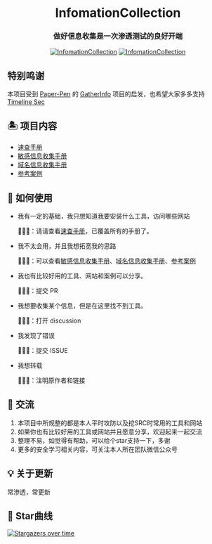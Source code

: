 <h1 align="center" >InfomationCollection</h1>

<h3 align="center" >做好信息收集是一次渗透测试的良好开端</h3>

<p align="center">
    <a href="https://github.com/y4ney/InfomationCollection"><img alt="InfomationCollection" src="https://img.shields.io/github/stars/y4ney/InfomationCollection.svg"></a>
    <a href="https://github.com/y4ney/InfomationCollection"><img alt="InfomationCollection" src="https://img.shields.io/badge/InfomationCollection-green"></a>
</p>

## 特别鸣谢

本项目受到 [Paper-Pen](https://github.com/Paper-Pen) 的 [GatherInfo](https://github.com/Paper-Pen/GatherInfo) 项目的启发，也希望大家多多支持 [Timeline Sec](https://github.com/TimelineSec)

## 🏝 项目内容

- [速查手册](./速查手册.md)
- [敏感信息收集手册](./敏感信息收集手册.md)
- [域名信息收集手册](./域名信息收集手册.md)
- [参考案例](./参考案例.md)

## 🔎 如何使用

- 我有一定的基础，我只想知道我要安装什么工具，访问哪些网站

    💁🏻‍♀️：请请查看[速查手册](./速查手册.md)，已覆盖所有的手册了。
- 我不太会用，并且我想拓宽我的思路

    💁🏻‍♀️：可以查看[敏感信息收集手册](./敏感信息收集手册.md)、[域名信息收集手册](./域名信息收集手册.md)、[参考案例](./参考案例.md)
- 我也有比较好用的工具、网站和案例可以分享。

    💁🏻‍♀️：提交 PR
- 我想要收集某个信息，但是在这里找不到工具。

    💁🏻‍♀️：打开 discussion
- 我发现了错误

    💁🏻‍♀️：提交 ISSUE
- 我想转载

    💁🏻‍♀️：注明原作者和链接

## 🎸 交流

1. 本项目中所规整的都是本人平时攻防以及挖SRC时常用的工具和网站
2. 如果你也有比较好用的工具或网站并且愿意分享，欢迎起来一起交流
3. 整理不易，如觉得有帮助，可以给个star支持一下，多谢
4. 更多的安全学习相关内容，可关注本人所在团队微信公众号

## 💡 关于更新

常渗透，常更新

## 🏁 Star曲线

[![Stargazers over time](https://starchart.cc/y4ney/InfomationCollection.svg?variant=adaptive)](https://starchart.cc/y4ney/InfomationCollection)
